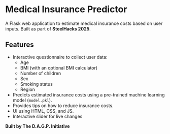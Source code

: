 # Medical Insurance Predictor

A Flask web application to estimate medical insurance costs based on user inputs. Built as part of **SteelHacks 2025**.


## Features

- Interactive questionnaire to collect user data:
  - Age
  - BMI (with an optional BMI calculator)
  - Number of children
  - Sex
  - Smoking status
  - Region
- Predicts estimated insurance costs using a pre-trained machine learning model (`model.pkl`).
- Provides tips on how to reduce insurance costs.
- UI using HTML, CSS, and JS.
- Interactive slider for live changes

**Built by The D.A.G.P. Initiative**


